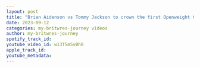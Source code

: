 ```yaml
---
layout: post
title: "Brian Aidenson vs Tommy Jackson to crown the first Openweight Champion - Wrestle Island (Highlights)"
date: 2023-09-12
categories: my-britwres-journey videos
author: my-britwres-journey
spotify_track_id: 
youtube_video_id: w13TSm5vBh0
apple_track_id: 
youtube_metadata: 
---
```

